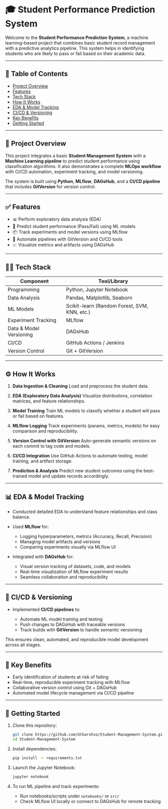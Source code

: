 

# 🎓 Student Performance Prediction System

Welcome to the **Student Performance Prediction System**, a machine learning–based project that combines basic student record management with a predictive analytics pipeline. This system helps in identifying students who are likely to pass or fail based on their academic data.

---

## 📌 Table of Contents

* [Project Overview](#project-overview)
* [Features](#features)
* [Tech Stack](#tech-stack)
* [How It Works](#how-it-works)
* [EDA & Model Tracking](#eda--model-tracking)
* [CI/CD & Versioning](#cicd--versioning)
* [Key Benefits](#key-benefits)
* [Getting Started](#getting-started)

---

## 📘 Project Overview

This project integrates a basic **Student Management System** with a **Machine Learning pipeline** to predict student performance using classification algorithms. It also demonstrates a complete **MLOps workflow** with CI/CD automation, experiment tracking, and model versioning.

The system is built using **Python**, **MLflow**, **DAGsHub**, and a **CI/CD pipeline** that includes **GitVersion** for version control.

---

## ✅ Features

* 📊 Perform exploratory data analysis (EDA)
* 🧠 Predict student performance (Pass/Fail) using ML models
* 📦 Track experiments and model versions using MLflow
* 🔄 Automate pipelines with GitVersion and CI/CD tools
* 📈 Visualize metrics and artifacts using DAGsHub

---

## 🧑‍💻 Tech Stack

| Component               | Tool/Library                                 |
| ----------------------- | -------------------------------------------- |
| Programming             | Python, Jupyter Notebook                     |
| Data Analysis           | Pandas, Matplotlib, Seaborn                  |
| ML Models               | Scikit-learn (Random Forest, SVM, KNN, etc.) |
| Experiment Tracking     | MLflow                                       |
| Data & Model Versioning | DAGsHub                                      |
| CI/CD                   | GitHub Actions / Jenkins                     |
| Version Control         | Git + GitVersion                             |

---

## ⚙️ How It Works

1. **Data Ingestion & Cleaning**
   Load and preprocess the student data.

2. **EDA (Exploratory Data Analysis)**
   Visualize distributions, correlation matrices, and feature relationships.

3. **Model Training**
   Train ML models to classify whether a student will pass or fail based on features.

4. **MLflow Logging**
   Track experiments (params, metrics, models) for easy comparison and reproducibility.

5. **Version Control with GitVersion**
   Auto-generate semantic versions on each commit to tag code and models.

6. **CI/CD Integration**
   Use GitHub Actions to automate testing, model training, and artifact storage.

7. **Prediction & Analysis**
   Predict new student outcomes using the best-trained model and update records accordingly.

---

## 📊 EDA & Model Tracking

* Conducted detailed EDA to understand feature relationships and class balance.

* Used **MLflow** for:

  * Logging hyperparameters, metrics (Accuracy, Recall, Precision)
  * Managing model artifacts and versions
  * Comparing experiments visually via MLflow UI

* Integrated with **DAGsHub** for:

  * Visual version tracking of datasets, code, and models
  * Real-time visualization of MLflow experiment results
  * Seamless collaboration and reproducibility

---

## 🔄 CI/CD & Versioning

* Implemented **CI/CD pipelines** to:

  * Automate ML model training and testing
  * Push changes to DAGsHub with traceable versions
  * Track builds with **GitVersion** to handle semantic versioning

This ensures clean, automated, and reproducible model development across all stages.

---

## 🚀 Key Benefits

* Early identification of students at risk of failing
* Real-time, reproducible experiment tracking with MLflow
* Collaborative version control using Git + DAGsHub
* Automated model lifecycle management via CI/CD pipeline

---

## 🧭 Getting Started

1. Clone this repository:

   ```bash
   git clone https://github.com/Utkarshso/Student-Management-System.git
   cd Student-Management-System
   ```

2. Install dependencies:

   ```bash
   pip install -r requirements.txt
   ```

3. Launch the Jupyter Notebook:

   ```bash
   jupyter notebook
   ```

4. To run ML pipeline and track experiments:

   * Run notebooks/scripts under `notebooks/` or `src/`
   * Check MLflow UI locally or connect to DAGsHub for remote tracking

